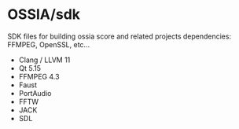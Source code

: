 # OSSIA/sdk
SDK files for building ossia score and related projects dependencies: FFMPEG, OpenSSL, etc...

- Clang / LLVM 11
- Qt 5.15
- FFMPEG 4.3
- Faust
- PortAudio
- FFTW
- JACK
- SDL

